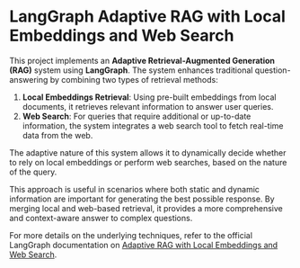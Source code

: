 # LangGraph Adaptive RAG with Local Embeddings and Web Search

This project implements an **Adaptive Retrieval-Augmented Generation (RAG)** system using **LangGraph**. The system enhances traditional question-answering by combining two types of retrieval methods:

1. **Local Embeddings Retrieval**: Using pre-built embeddings from local documents, it retrieves relevant information to answer user queries.
2. **Web Search**: For queries that require additional or up-to-date information, the system integrates a web search tool to fetch real-time data from the web.

The adaptive nature of this system allows it to dynamically decide whether to rely on local embeddings or perform web searches, based on the nature of the query.

This approach is useful in scenarios where both static and dynamic information are important for generating the best possible response. By merging local and web-based retrieval, it provides a more comprehensive and context-aware answer to complex questions.

For more details on the underlying techniques, refer to the official LangGraph documentation on [Adaptive RAG with Local Embeddings and Web Search](https://langchain-ai.github.io/langgraph/tutorials/rag/langgraph_adaptive_rag_local/#web-search-tool).

